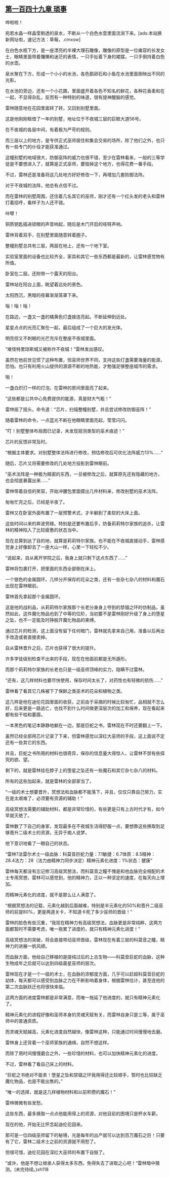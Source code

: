 ## [第一百四十九章 琐事](https://www.xxbiquge.com/11_11222/8765677.html)


  哗啦啦！

  宛若水晶一样晶莹剔透的泉水，不断从一个白色水壶里面流淌下来。[ads:本站换新网址啦，速记方法：草莓，.cmxsw]

  在白色水瓶下方，是一座漂亮的半裸大理石雕像，雕像的原型是一位雍容的长发女士，眼睛里面带着慵懒和迷茫的表情，一只手扯着下身的裙摆，一只手倒持着白色的水壶。

  泉水聚在下方，形成一个小小的水池，各色鹅卵石和小鱼在水池里面倒映出不同的光影。

  在水池的旁边，还有一个小花圃，里面盛开着各色不知名的鲜花，各种花香柔和在一起，不显得杂乱，反而有一种特别的味道，很有提神醒脑的感觉。

  雷林随意地在花园里面转了转，又回到别墅里面。

  这是他刚刚租借了一年的别墅，地址位于不夜城三层的巨鲸大道56号。

  在不夜城的各层中间，有着极为严苛的规则。

  而三层以上的地方，是专供正式巫师居住和集会交易的场所，除了他们之外，也只有一些专门的仆役才能获准通过。

  这幢别墅的地域很大，防御巫阵的威力也很不错，至少在雷林看来，一般的三等学徒是不要想进入了，就算是正式巫师，要毁掉这个地方，也得花费一番手段。

  不过，雷林还是准备将这几处地方好好修改一下，再增加几套防御法阵。

  对于不夜城的法阵，他总有点信不过。

  而在雷林的别墅周围，还住着几名其它的巫师，刚才还有一个红头发的老头和雷林打着招呼，看样子为人还不错。

  咔嚓！

  铜质钥匙插进锁眼的声音响起，随后是木门开启的吱呀声响。

  雷林背着双手，在别墅里面随意转着圈子。

  整幢别墅总共有三层，两层在地上，还有一个地下室。

  实验室里面的设备也比较齐全，家具和其它一些东西都是最新的，让雷林感觉物有所值。

  卧室在二层。还附带一个露天的阳台。

  雷林站在阳台上面，眺望着远处的景色。

  太阳西沉，黑暗的夜幕渐渐笼罩下来。

  嗡！嗡！嗡！

  在路边，一盏又一盏的橘黄色灯盏接连亮起。不断延伸到远处。

  星星点点的光亮汇聚在一起，最后组成了一个巨大的发光体。

  明亮但又不刺眼的光芒充斥在整座不夜城里面。

  “难怪特里琼斯城又被称作不夜城！”雷林发出感叹。

  虽然在他前世见惯了这种布置，但巫师世界不同，支持这些灯盏需要海量的能源，恐怕。也只有利用火山提供的源源不断的地热能，才勉强足够整座城市的需求。

  啪！

  一盏白炽灯一样的灯泡，在雷林的房间里面亮了起来。

  “这些都是公共中心免费提供的能源，真是财大气粗！”

  雷林摇了摇头，命令道：“芯片，扫描整幢别墅，并且尝试修改防御巫阵！”

  随着雷林的命令，一点蓝光不断在他眼睛里面亮起，莹莹闪闪。

  “叮！别墅整体布局图已记录，未发现窥测类型的巫术痕迹！”

  芯片的反馈非常及时。

  “根据主体要求。对别墅整体法阵进行修改，预估修改后可优化法阵威力13%……”

  随后，芯片又将需要修改的几处地方投影到雷林眼前。

  “巫术法阵是一种极为精密的东西，一旦被修改之后，就算原先还有隐藏的地方，也会彻底暴露出来……”

  雷林带着自信的笑容，开始冲腰包里面摸出几件材料来，修改别墅的巫术法阵。

  匆匆忙完之后，已经是半夜了。

  雷林又在卧室外面布置了一层预警术式，才半躺到了柔软的大床上面。

  这些时间以来的奔波劳碌。特别是还要布置后手，防备莉莉特尔家族的追杀，让雷林的精神陷入了比较疲惫的状态当中。

  现在总算到达了目的地，就算是莉莉特尔家族。也不能在不夜城直接动手，雷林感觉身上好像卸去了一座大山一样，心里一下轻松不少。

  “说起来，自从离开学院之后，我身上就只剩下这点东西了……”

  雷林将包裹打开，把里面的东西全部倒在床上。

  一个银色的金属圆环。几样分开保存的花朵之类，还有一些杂七杂八的材料和魔石出现在雷林眼前。

  雷林首先拿起那个金属圆环。

  这是他的战利品，从莉莉特尔家族那个长老分身身上夺到的禁锢之环的仿制品，虽然如此，这件魔化物品也到了中等的位阶，当初要不是雷林刚好升级了身上的堕星之坠，也不一定能及时挣脱开魔化物品的束缚。

  通过芯片的检测，这上面没有留下任何暗门，雷林就先拿来自己用，准备以后再出手改造或者直接卖掉。

  自从雷林晋升之后，芯片也获得了很大的提升。

  许多学徒级别检查不出来的手段，现在在他面前都是无所遁形。

  而那个莉莉特尔家族的长老也只是一级巫师顶峰的实力，隐瞒不过雷林。

  “还有，这几样材料也要尽快使用，保存时间太长了，对药性也有轻微的损伤……”

  雷林看了看其它几株被下了保鲜之类巫术的花朵和植物之类。

  这几样是他在迪伦花园里面的收获，之前由于采摘的时候比较匆忙，品相就不怎么好，后来更是一路逃亡，也找不到什么时间做更深层次的加工和保养，现在看起来都有些干枯和萎靡。

  一本黑色的笔记本静静地躺在一边，那是巨蛇之书，雷林现在不时还要翻上一下。

  虽然已经全部用芯片记录了下来，但雷林感觉以深红大巫师的手段，这上面说不定还有一些其它的东西。

  并且，巨蛇之书所用的材料也很奇异，保存的信息量大得惊人，让雷林不禁有些探究的欲、望。

  剩下的，就是雷林挂在脖子上的堕星之坠还有一些魔石和其它杂七杂八的材料。

  所有的这些加起来，就是雷林的全部家当了。

  “一级的术士想要晋升，冥想法和血脉都不能落下，并且，仅仅只靠自己努力，实在是太艰难了，必须要有资源的辅助！”

  高级冥想法需要的辅助材料，都是非常珍惜的，有些更是只有上古时代才有，如今早就灭绝了。

  雷林数了下自己的身家，发现最多在不夜城生活得舒服一点，要想靠这些换取到足够晋升二级术士的资源，无异于痴人说梦。

  他下意识地看了一眼自己的状态。

  “雷林?法雷尔术士一级血脉：科莫音巨蛇力量：7.1敏捷：6.7体质：8.5精神：28.4法力：28（法力由精神力同步决定）精神元素化进度：1%状态：健康”

  雷林每天都没有忘记修习高级冥想法，而科莫音之瞳不愧是和他血脉完全相配的术士专用冥想，雷林可以感觉到，他的精神力，正以一种坚定的速度，在每天向上增加。

  而精神元素化的进度，就不是那么让人满意了。

  “根据冥想法的记载，元素化越到后面越难，特别是半元素化的50%和晋升二级巫师的前提80%，更是两道关卡，不知道卡死了多少巫师的晋级！”

  雷林的脸色有些沉重，“我现在精神力有高级冥想法，血脉更是非常纯粹，这两方面都暂时不需要考虑，唯一拖累了进度的，就只有精神元素化进度！”

  高级冥想法的突破，将会直接带动巫师晋级，雷林现在有着三层的科莫音之瞳，精神力的进展一帆风顺。

  而血脉方面，他给自己移植的是提纯过后的上古生物——科莫音巨蛇的血脉，这种生物成年之后就可以达到四级晨星巫师的层次。

  雷林现在才是一个一级的术士，在血脉的浓郁度方面，几乎可以赶超科莫音巨蛇的幼体，每天都可以感受到血脉之力在不断影响着身体，根据雷林估计，甚至连他的第二次血脉跃迁也将很快来临。

  这两方面的进度雷林都是非常满意，而唯一拖延了他进度的，就只有精神元素化了。

  精神元素化的进程好像和巫师本身的灵魂天赋有关，而雷林自身只是三等，属于巫师中的普通资质。

  而灵魂天赋越高，元素化进度自然越快，像雷林这种，只能通过时间慢慢地去磨。

  雷林身上还背着一个巫师家族的通缉，自然不想这样。

  而除了用时间慢慢磨合之外，一些珍惜的材料，也可以加快精神元素化的进度。

  不过，雷林看了看自己床上的材料。

  “巨蛇之书绝对不能卖！堕星之坠和禁锢之环我用得还比较顺手，暂时也比较缺乏魔化物品，也是不能出售的。”

  “唯一的选择，就是这几样植物材料和以前积攒的魔石！”

  雷林微微有些发愁。

  这些东西，最多换取一点点他能用得上的资源，对他目前的困境只是杯水车薪。

  现在的他，开始无比怀念起迪伦花园来。

  那可是一位四级巫师留下的秘境，光是每年的出产就可以达到百万魔石之巨！只要有了它，雷林二级术士之前的资源就不用愁了。

  但很可惜，迪伦花园在深红大巫师的布置下自毁了。

  “或许，他是不想让继承人获得太多东西，免得失去了进取之心吧！”雷林暗中猜测。(未完待续。)xh118
